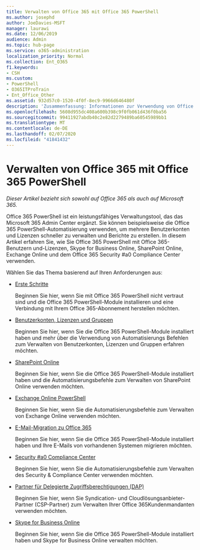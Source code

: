 ```yaml
---
title: Verwalten von Office 365 mit Office 365 PowerShell
ms.author: josephd
author: JoeDavies-MSFT
manager: laurawi
ms.date: 12/06/2019
audience: Admin
ms.topic: hub-page
ms.service: o365-administration
localization_priority: Normal
ms.collection: Ent_O365
f1.keywords:
- CSH
ms.custom:
- PowerShell
- O365ITProTrain
- Ent_Office_Other
ms.assetid: 932d57c0-1520-4f0f-8ec9-9966d646480f
description: 'Zusammenfassung: Informationen zur Verwendung von Office 365 PowerShell mit Office 365-Benutzern und -Lizenzen, Skype for Business Online, SharePoint Online, Exchange Online und Office 365 Security & Compliance Center.'
ms.openlocfilehash: 5608d955dc408a600b398c9f0fb061d436f0ba56
ms.sourcegitcommit: 99411927abdb40c2e82d2279489ba60545989bb1
ms.translationtype: MT
ms.contentlocale: de-DE
ms.lasthandoff: 02/07/2020
ms.locfileid: "41841432"
---
```

# <a name="manage-office-365-with-office-365-powershell"></a>Verwalten von Office 365 mit Office 365 PowerShell

*Dieser Artikel bezieht sich sowohl auf Office 365 als auch auf Microsoft 365.*

Office 365 PowerShell ist ein leistungsfähiges Verwaltungstool, das das Microsoft 365 Admin Center ergänzt. Sie können beispielsweise die Office 365 PowerShell-Automatisierung verwenden, um mehrere Benutzerkonten und Lizenzen schneller zu verwalten und Berichte zu erstellen. In diesem Artikel erfahren Sie, wie Sie Office 365 PowerShell mit Office 365-Benutzern und-Lizenzen, Skype for Business Online, SharePoint Online, Exchange Online und dem Office 365 Security #a0 Compliance Center verwenden.
  
Wählen Sie das Thema basierend auf Ihren Anforderungen aus:
  
- [Erste Schritte](getting-started-with-office-365-powershell.md)

    Beginnen Sie hier, wenn Sie mit Office 365 PowerShell nicht vertraut sind und die Office 365 PowerShell-Module installieren und eine Verbindung mit Ihrem Office 365-Abonnement herstellen möchten.

- [Benutzerkonten, Lizenzen und Gruppen](manage-user-accounts-and-licenses-with-office-365-powershell.md)

    Beginnen Sie hier, wenn Sie die Office 365 PowerShell-Module installiert haben und mehr über die Verwendung von Automatisierungs Befehlen zum Verwalten von Benutzerkonten, Lizenzen und Gruppen erfahren möchten.

- [SharePoint Online](https://docs.microsoft.com/office365/enterprise/powershell/manage-sharepoint-online-with-office-365-powershell)

    Beginnen Sie hier, wenn Sie die Office 365 PowerShell-Module installiert haben und die Automatisierungsbefehle zum Verwalten von SharePoint Online verwenden möchten.

- [Exchange Online PowerShell](https://docs.microsoft.com/powershell/exchange/exchange-online/exchange-online-powershell)

    Beginnen Sie hier, wenn Sie die Automatisierungsbefehle zum Verwalten von Exchange Online verwenden möchten.

- [E-Mail-Migration zu Office 365](use-powershell-for-email-migration-to-office-365.md)

    Beginnen Sie hier, wenn Sie die Office 365 PowerShell-Module installiert haben und Ihre E-Mails von vorhandenen Systemen migrieren möchten.

- [Security #a0 Compliance Center](https://docs.microsoft.com/powershell/exchange/office-365-scc/office-365-scc-powershell)

    Beginnen Sie hier, wenn Sie die Automatisierungsbefehle zum Verwalten des Security & Compliance Center verwenden möchten.

- [Partner für Delegierte Zugriffsberechtigungen (DAP)](manage-office-365-with-windows-powershell-for-delegated-access-permissions-dap-p.md)

    Beginnen Sie hier, wenn Sie Syndication- und Cloudlösungsanbieter-Partner (CSP-Partner) zum Verwalten Ihrer Office 365Kundenmandanten verwenden möchten.

- [Skype for Business Online](manage-skype-for-business-online-with-office-365-powershell.md)

    Beginnen Sie hier, wenn Sie die Office 365 PowerShell-Module installiert haben und Skype for Business Online verwalten möchten.

